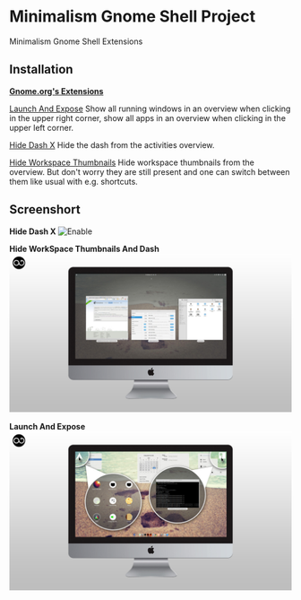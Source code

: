 Minimalism Gnome Shell Project
==============================

Minimalism Gnome Shell Extensions

**Installation**
-----------------

**[Gnome.org's Extensions](https://extensions.gnome.org/)**

[Launch And Expose](https://extensions.gnome.org/extension/811/launch-and-expose/)
Show all running windows in an overview when clicking in the upper right corner, show all apps in an overview when clicking in the upper left corner.

[Hide Dash X](https://extensions.gnome.org/extension/805/hide-dash/)
Hide the dash from the activities overview.

[Hide Workspace Thumbnails](https://extensions.gnome.org/extension/808/hide-workspace-thumbnails/)
Hide workspace thumbnails from the overview. But don't worry they are still present and one can switch between them like usual with e.g. shortcuts.

**Screenshort**
----------------------  

**Hide Dash X**
![Enable](Screenshot/hide-dash.png)


**Hide WorkSpace Thumbnails And Dash**
![Enable](Screenshot/hide-workspaces-and-dash.jpg)


**Launch And Expose**
![Launch And Expose](Screenshot/launch-and-expose.jpg)
